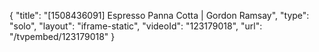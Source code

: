 {
    "title": "[1508436091] Espresso Panna Cotta | Gordon Ramsay",
    "type": "solo",
    "layout": "iframe-static",
    "videoId": "123179018",
    "url": "\/tvpembed\/123179018"
}